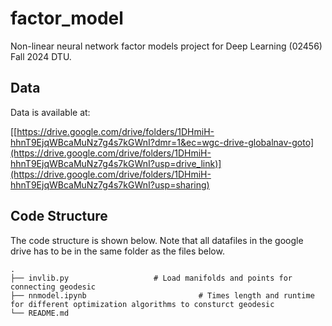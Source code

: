 # factor_model
Non-linear neural network factor models project for Deep Learning (02456) Fall 2024 DTU.

## Data

Data is available at:

[[https://drive.google.com/drive/folders/1DHmiH-hhnT9EjqWBcaMuNz7g4s7kGWnI?dmr=1&ec=wgc-drive-globalnav-goto](https://drive.google.com/drive/folders/1DHmiH-hhnT9EjqWBcaMuNz7g4s7kGWnI?usp=drive_link)](https://drive.google.com/drive/folders/1DHmiH-hhnT9EjqWBcaMuNz7g4s7kGWnI?usp=sharing)

## Code Structure

The code structure is shown below. Note that all datafiles in the google drive has to be in the same folder as the files below.

    .
    ├── invlib.py                   # Load manifolds and points for connecting geodesic
    ├── nnmodel.ipynb                         # Times length and runtime for different optimization algorithms to consturct geodesic
    └── README.md
